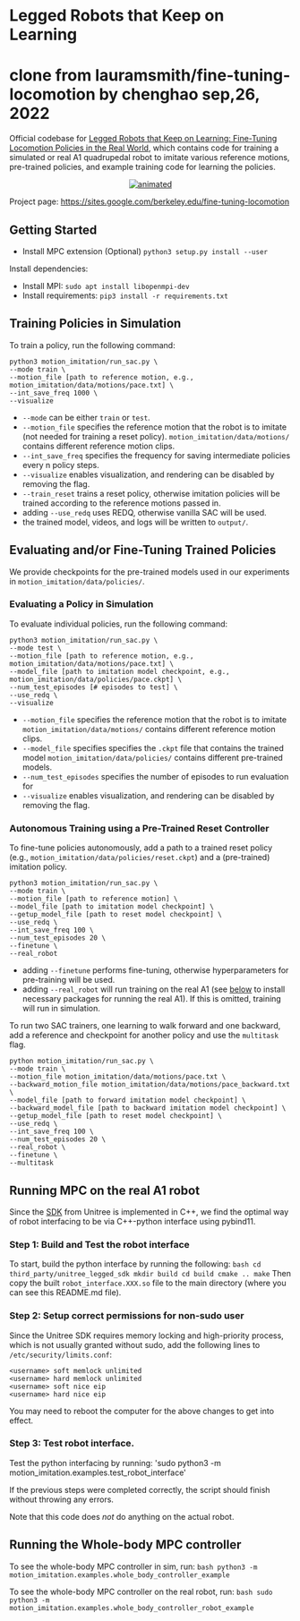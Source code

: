 # Legged  Robots  that  Keep  on  Learning
# clone from lauramsmith/fine-tuning-locomotion by chenghao sep,26, 2022

Official codebase for [Legged Robots that Keep on Learning: Fine-Tuning Locomotion Policies in the Real World](https://arxiv.org/abs/2110.05457), which contains code for training a simulated or real A1 quadrupedal robot to imitate various reference motions, pre-trained policies, and example training code for learning the policies.

<p align="center">
   <a href="https://youtu.be/1EUQD7nYfLM">
        <img src="https://github.com/lauramsmith/fine-tuning-locomotion/blob/main/motion_imitation/data/park_pacing.gif" alt="animated" />
   </a>
</p>

Project page: https://sites.google.com/berkeley.edu/fine-tuning-locomotion

## Getting Started

-   Install MPC extension (Optional) `python3 setup.py install --user`

Install dependencies:

-   Install MPI: `sudo apt install libopenmpi-dev`
-   Install requirements: `pip3 install -r requirements.txt`

## Training Policies in Simulation

To train a policy, run the following command:

```
python3 motion_imitation/run_sac.py \
--mode train \
--motion_file [path to reference motion, e.g., motion_imitation/data/motions/pace.txt] \
--int_save_freq 1000 \
--visualize
```

-   `--mode` can be either `train` or `test`.
-   `--motion_file` specifies the reference motion that the robot is to imitate (not needed for training a reset policy).
    `motion_imitation/data/motions/` contains different reference motion clips.
-   `--int_save_freq` specifies the frequency for saving intermediate policies
    every n policy steps.
-   `--visualize` enables visualization, and rendering can be disabled by
    removing the flag.
-   `--train_reset` trains a reset policy, otherwise imitation policies will be trained according to the reference motions passed in.
-   adding `--use_redq` uses REDQ, otherwise vanilla SAC will be used.
-   the trained model, videos, and logs will be written to `output/`.

## Evaluating and/or Fine-Tuning Trained Policies

We provide checkpoints for the pre-trained models used in our experiments in `motion_imitation/data/policies/`.

### Evaluating a Policy in Simulation

To evaluate individual policies, run the following command:
```
python3 motion_imitation/run_sac.py \
--mode test \
--motion_file [path to reference motion, e.g., motion_imitation/data/motions/pace.txt] \
--model_file [path to imitation model checkpoint, e.g., motion_imitation/data/policies/pace.ckpt] \
--num_test_episodes [# episodes to test] \
--use_redq \
--visualize
```

-   `--motion_file` specifies the reference motion that the robot is to imitate
    `motion_imitation/data/motions/` contains different reference motion clips.
-   `--model_file` specifies specifies the `.ckpt` file that contains the trained model
    `motion_imitation/data/policies/` contains different pre-trained models.
-   `--num_test_episodes` specifies the number of episodes to run evaluation for
-   `--visualize` enables visualization, and rendering can be disabled by removing the flag.

### Autonomous Training using a Pre-Trained Reset Controller

To fine-tune policies autonomously, add a path to a trained reset policy (e.g., `motion_imitation/data/policies/reset.ckpt`) and a (pre-trained) imitation policy.

```
python3 motion_imitation/run_sac.py \
--mode train \
--motion_file [path to reference motion] \
--model_file [path to imitation model checkpoint] \
--getup_model_file [path to reset model checkpoint] \
--use_redq \
--int_save_freq 100 \
--num_test_episodes 20 \
--finetune \
--real_robot
```
-   adding `--finetune` performs fine-tuning, otherwise hyperparameters for pre-training will be used.
-   adding `--real_robot` will run training on the real A1 (see [below](#running-mpc-on-the-real-a1-robot) to install necessary packages for running the real A1).     If this is omitted, training will run in simulation.

To run two SAC trainers, one learning to walk forward and one backward, add a reference and checkpoint for another policy and use the `multitask` flag.

```
python motion_imitation/run_sac.py \
--mode train \
--motion_file motion_imitation/data/motions/pace.txt \
--backward_motion_file motion_imitation/data/motions/pace_backward.txt \
--model_file [path to forward imitation model checkpoint] \
--backward_model_file [path to backward imitation model checkpoint] \
--getup_model_file [path to reset model checkpoint] \
--use_redq \
--int_save_freq 100 \
--num_test_episodes 20 \
--real_robot \
--finetune \
--multitask
```

## Running MPC on the real A1 robot

Since the [SDK](https://github.com/unitreerobotics/unitree_legged_sdk) from
Unitree is implemented in C++, we find the optimal way of robot interfacing to
be via C++-python interface using pybind11.

### Step 1: Build and Test the robot interface

To start, build the python interface by running the following: `bash cd
third_party/unitree_legged_sdk mkdir build cd build cmake .. make` Then copy the
built `robot_interface.XXX.so` file to the main directory (where you can see
this README.md file).

### Step 2: Setup correct permissions for non-sudo user

Since the Unitree SDK requires memory locking and high-priority process, which
is not usually granted without sudo, add the following lines to
`/etc/security/limits.conf`:

```
<username> soft memlock unlimited
<username> hard memlock unlimited
<username> soft nice eip
<username> hard nice eip
```

You may need to reboot the computer for the above changes to get into effect.

### Step 3: Test robot interface.

Test the python interfacing by running: 'sudo python3 -m
motion_imitation.examples.test_robot_interface'

If the previous steps were completed correctly, the script should finish without
throwing any errors.

Note that this code does *not* do anything on the actual robot.

## Running the Whole-body MPC controller

To see the whole-body MPC controller in sim, run: `bash python3 -m
motion_imitation.examples.whole_body_controller_example`

To see the whole-body MPC controller on the real robot, run: `bash sudo python3
-m motion_imitation.examples.whole_body_controller_robot_example`
